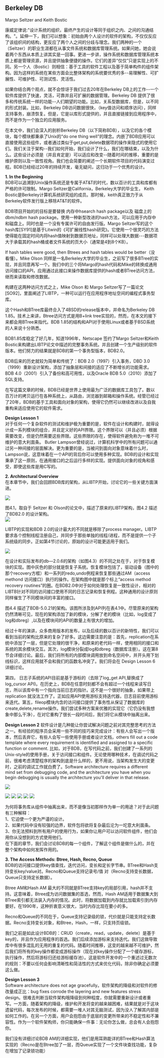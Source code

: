 ## Berkeley DB ##
Margo Seltzer and Keith Bostic  


康威定律说:"设计系统的组织，最终产生的设计等同于组织之内、之间的沟通结构。"。延伸一下，我们可以想象：初始由两个人设计的软件的架构，不仅仅反应了该组织间的结构，更反应了两个人之间的分歧与理念。我们两种的一个（Seltzer）的职业生涯都在从事文件系统和数据库管理系统。如果问她，她会说着两个东西从本质上讲其实是一回事。更进一步讲，操作系统和数据库管理系统本质上都是管理资源，并且提供抽象便捷的操作。它们的差异“仅仅”只是实现上的不同。另一个人（Bostic）则相信：基于工具的软件工程以及基于简单构件的组件架构。因为这样的系统在某些方面会比整体架构的系统要优秀的多--易理解性、可扩展性、可维护性、可测试性、灵活性。  

如果你结合两个观点，就不会惊讶于我们过去20年在Berkeley DB上的工作--一个软件库提供了快速，灵活，可靠并且可扩展的数据管理。Berkeley DB 提供了很多和传统系统一样的功能--人们期望的功能。比如，关系型数据库，但是，以不同的形式封装。比如，Berkeley DB访问数据很快，（key值访问和顺序访问），同样支持事务，崩溃恢复。但是，它是以库形式提供的，并且直接链接到应用程序中，而不是作为一个独立的应用服务。  

在本文中，我们会深入的剖析Berkeley DB（以下简称BDB），以及它的各个模块，每个模块都秉承了Unix的“do one thing well”的理念。内嵌了BDB应用可以直接使用这些组件，或者通过类似于get,put,delete数据项的操作来隐式的使用它们。我们关注于架构--我们如何开始，我们设计了什么，我们在哪结束，以及为什么。这些设计必须是（并且肯定是）可以适应和改变--随着时间的推移，重要的是维护原则以及一致性视角。我们也会简要的阐述一个长期软件项目的代码演变过程。BDB已经经过20年的持续开发，毫无疑问，这归功于一个优秀的设计。  

**1. In the Beginning**  
BDB可以追溯到Unix操作系统还是专属于AT&T的时代，数以百计的工具和库都有严格的许可限制。Margo Seltzer是California，Berkeley大学的毕业生， Keith Bostic是Berkeley计算机系统研究组的成员。那时候，keith真正致力于从Berkeley软件发行版上移除AT&T的软件。  

BDB项目开始的的目标是要替换 内存中hsearch hash package以及 磁盘上的dbm/ndbm hash package。使用一种新型改进的hash方法，可以应用于内存中和磁盘上。同时也是一个没有专属许可的自由发行版。Margo Seltzer写的这个hash库[SY91]是基于Litwin的《可扩展线性hash研究》。它使用一个很灵巧的方法使得能在固定时间内将hash值映射到数据页地址，同样可以处理大数据---数据项大于承载其的hash桶或者文件系统的页大小（通常是4到8个KB）。  

If hash tables were good, then Btrees and hash tables would be better（没看懂）。Mike Olson 同样是一名Berkeley大学的毕业生，之前写了很多BTree的实现，并且同意再写一个。我们中的三个将Margo的hash代码和Mike的转换成通用访问接口的API，应用通过此接口来操作数据库提供的hash或者BTree访问方法，继而来读取和修改数据。  

构建在这两种访问方式之上，Mike Olson 和 Margo Seltzer写了一篇论文 [SO92]，里面阐述了LIBTP，一种可以运行在应用程序地址空间的编程式事务型库。  

这个Hash和BTree库最终合入了4BSD的release版本中，并命名为Berkeley DB 1.85。技术上来讲，Btree访问方式是用B+link tree实现的，然而，在本文的接下来都会用BTree来指代。BDB 1.85的结构和API对于使用Linux或者基于BSD系统的人来说十分熟悉。  

BDB1.85库稳定了好几年，知道1996年，Netscape 签约了Margo Seltzer和Keith Bostic来构建出LIBTP论文中描述的完整事务系统。并且创建一个生产级别的软件版本。他们努力的结果就是BDB的第一个事务型版本，BDB2.0。  

BDB后来的历史就较为简单和传统了：BDB 2.0（1997）引入事务，DBD 3.0（1999）重新设计架构，添加了抽象层和间接的适应了不断增长的功能需求。BDB 4.0（2001）引入了备份和高可用性，以及Oracle BDB 5.0（2010）添加了SQL支持。  

在写这篇文章的时候，BDB已经是世界上使用最为广泛的数据库工具包了。数以百万计的拷贝运行在各种系统上，从路由，浏览器到邮箱和操作系统。经管已经过了20年，BDB的基于工具和面向对象的架构，使得它仍然可以继续改进以及自我重构来适应使用它的软件需求。  

**Design Lesson 1**  
对于任何一个复杂软件的测试和维护极为重要的是，软件在设计和构建时，就得设计成一系列模块的组合，并且定义好的API界限。这个界限可以（并且必须）根据需要改变，但是仍然需要这些界限。这些界限的存在，使得软件避免称为一堆不可维护的意大利面条。 Butler Lampson曾经说过，计算机科学中的所有问题可以通过另一种间接的层面解决。更为重要的是，当被问到面向对象意味着什么时，Lampson说，这意味着在一个API的背后你可以使用多种实现。BDB的设计和实现秉承了这一原则，在通用接口的之后运行多样的实现。提供面向对象的视角和感受，即使这些库是用C写的。  

**2. Architectural Overview**  
在本章节中，我们会回顾BDB库的架构，从LIBTP开始，讨论它的一些关键方面演进。  

![](./img/fig4.1.png)

图4.1，取自于 Seltzer 和 Olson的论文中，描述了原来的LIBTP架构，图4.2 描述了BDB2.0 的设计架构。  
![](./img/fig4.2.png)  

LIBTP的实现和BDB 2.0的设计最大的不同就是移除了process manager。LIBTP要求各个控制线程注册自己，并同步于那些单独的线程/进程，而不是提供一个子系统级的同步。正如第4节讨论的，原始的设计可能更适用于我们。  

![](./img/fig4.3.png)  

在设计和实际发布的db—2.0.6的架构（如图4.3）的不同之处在于，对于恢复模块的实现。图中灰色的部分就是恢复子系统。恢复模块包括了，驱动设备（图中的那个recovery方框）和一系列的redo,undo例程来恢复那些通过AM（access methond 访问接口）执行的操作。在架构图中就是那个标上“access method recovery routines”的圈。在BDB2.0中对于如何处理恢复是一致性设计，相对的LIBTB针对不同的访问接口使用不同的日志记录和恢复例程。这种通用的设计原则同样催生了不同模块间的丰富的接口。  

图4.4 描述了BDB-5.0.21的架构。该图所涉及到API列在表4.1中。尽管原来的架构仍然清晰可见，现在的架构添加了新的模块，分解了老的模块（比如，log变成了log和dbreg）,以及在模块间的API的数量上有很大的增加。  

经过十年的演讲，众多商用版本的发布，以及后续的数以百计的新特性，我们可以看到当前的架构比原来的复杂了好多。这边需要注意的是：首先，replication在系统中添加了一层，但是它处理的很干净，和原来的老代码一样，使用相同的接口和系统的其余模块交互。其次，log模块分裂成log和dbreg（数据库注册）。这在第8节会详细讨论。最后，我们将所有的内部模块调用放到命名空间中，并开头用下划线标识，这样应用就不会和我们的函数名冲突了。我们将会在 Design Lesson 6详细讨论。 

第四， 日志子系统的API目前是基于游标的（去除了log_get API,替换成了log_cursor API)。在历史上，BDB在任意时刻都不会有超过一个线程来读写日志，所以该库中有一个指向当前日志的指针。这不是一个很好的抽象，如果带上replication 就没法工作了。正如应用API使用游标支持迭代器，日志目前使用游标来迭代。第五，fileop模块内含的访问接口提供了事务性从保证了数据库的create,delete,rename操作。我们尝试多种方案来优雅的实现它（它仍没有我想象中那么干净），在对它重构了很长一段时间后，我们将它从模块中抽离出来。

**Design Lesson 2**
软件设计是几种能让你尝试解决问题之前对其完整思考的方法之一。有经验的程序员会采用一些不同的技巧来完成设计：有些人会写出一个版本，然后丢弃它，有些人会写一些使用手册或者设计文档，others fill out a code template where every requirement is identified and assigned to a specific function or comment. 比如，对于BDB，在写代码之前，我们创建了一系列的Unix-style的使用手册，关于访问接口和组件。无论使用哪种技术，在调试代码之前，很难考虑清楚程序的架构到底是什么样的，更不用说，当架构发生大的变更时，之前的调试工作就白费了。Software architecture requires a different mind set from debugging code, and the architecture you have when you begin debugging is usually the architecture you'll deliver in that release. 


![](./img/fig4.4.png)

![](./img/table1.1.png)
![](./img/table1.2.png)
![](./img/table1.3.png)
![](./img/table1.4.png)
![](./img/table1.5.png)

为何将事务库从组件中抽离出来，而不是像当初那样作为单一的用途？对于此问题有三种解释：  
1、它迫使一个更为严谨的设计。  
2、如果代码中没有较强的边界，软件包将欲将复杂最后沦为一坨意大利面条。  
3、你无法预料到所有用户的使用行为，如果你让用户可以访问软件组件，他们会用你从没想到的方式使用他们。  
在下面的章节，我们会讨论BDB的每一个组件，了解这个组件是做什么的，并在整个架构中如何发挥作用的。  

**3. The Access Methods: Btree, Hash, Recno, Queue**  
BDB的访问接口提供key值查找，迭代访问，变长和定长字节串。BTree和Hash支持变长key/value对。Recno和Queue支持记录号/值 对（Recno支持变长数据，Queue只支持定长数据）。  

Btree AM和Hash AM 最大的不同就是BTree支持key的局部引用，hash并不支持。这意味着，Btree成为访问数据集的首选，然而，Hash AM适用于数据集大到BTree索引都无法装入内存的情况。此时，将数据加载到内存就比加载索引到内存要好。在1990年，这种折衷意义很大，当时内存比现在要小的多。  

Recno和Queue的不同在于，Queue支持记录级的锁，代价就是只能支持定长数据。Recno支持变长对象，和Btree，Hash，一样，只支持页级锁。  

我们之前是如此设计BDB的：CRUD（create，read，update，delete）是基于key的，并且作为应用程序的首选。我们后续添加游标来支持迭代。我们这做导致库中有很多混乱的无用的重复的代码。随着时间推移，这变的越来越不可维护，然后我们将所有的key操作都变成游标操作（现在对key操作分配了一个缓存游标，执行操作，然后将游标归还给游标缓存池）。这是软件开发中的一个重述过无数次的规则：不要以任何会影响清晰性和简洁性的方式来优化代码，除非你确定必须要这么做。  

**Design Lesson 3**  
Software architecture does not age gracefully。软件架构的降级和对软件的修改量成正比：bug fixes corrode the layering and new features stress design。很难去判断当软件架构哦降级到何种程度，你就需要重新设计或者重写。一方面，随着架构的降级，维护和开发将变的越来越困难，结果就是对于这块遗留代码，每次发布的时候，都需要一堆人对其无脑测试，因为没人了解其内部是如何工作的。在另一个方面，用户会抱怨由于底层的变更所带来的不稳定性和不兼容性。作为一个软件架构师，你只能确保一件事：无论你怎么做，总会有人会抱怨你。  

我们没有详细讨论BDB AM的详细实现，他们是用耳熟能详的BTree和Hash算法实现的（Recno是在Btree加了一层，而Queue实现了一个文件块查找功能，复杂在增加了记录锁功能）  


